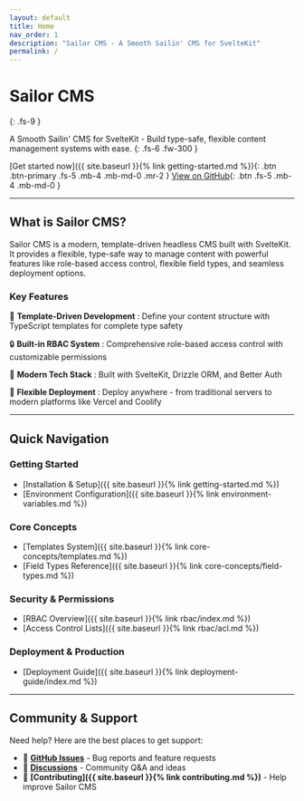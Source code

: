 ```yaml
---
layout: default
title: Home
nav_order: 1
description: "Sailor CMS - A Smooth Sailin' CMS for SvelteKit"
permalink: /
---
```


# Sailor CMS

{: .fs-9 }

A Smooth Sailin' CMS for SvelteKit - Build type-safe, flexible content management systems with ease.
{: .fs-6 .fw-300 }

[Get started now]({{ site.baseurl }}{% link getting-started.md %}){: .btn .btn-primary .fs-5 .mb-4 .mb-md-0 .mr-2 }
[View on GitHub](https://github.com/jonkristian/sailor-cms){: .btn .fs-5 .mb-4 .mb-md-0 }

---

## What is Sailor CMS?

Sailor CMS is a modern, template-driven headless CMS built with SvelteKit. It provides a flexible, type-safe way to manage content with powerful features like role-based access control, flexible field types, and seamless deployment options.

### Key Features

🎨 **Template-Driven Development**
: Define your content structure with TypeScript templates for complete type safety

🔒 **Built-in RBAC System**
: Comprehensive role-based access control with customizable permissions

📱 **Modern Tech Stack**
: Built with SvelteKit, Drizzle ORM, and Better Auth

🚀 **Flexible Deployment**
: Deploy anywhere - from traditional servers to modern platforms like Vercel and Coolify

---

## Quick Navigation

### Getting Started

- [Installation & Setup]({{ site.baseurl }}{% link getting-started.md %})
- [Environment Configuration]({{ site.baseurl }}{% link environment-variables.md %})

### Core Concepts

- [Templates System]({{ site.baseurl }}{% link core-concepts/templates.md %})
- [Field Types Reference]({{ site.baseurl }}{% link core-concepts/field-types.md %})

### Security & Permissions

- [RBAC Overview]({{ site.baseurl }}{% link rbac/index.md %})
- [Access Control Lists]({{ site.baseurl }}{% link rbac/acl.md %})

### Deployment & Production

- [Deployment Guide]({{ site.baseurl }}{% link deployment-guide/index.md %})

---

## Community & Support

Need help? Here are the best places to get support:

- 🐛 **[GitHub Issues](https://github.com/jonkristian/sailor-cms/issues)** - Bug reports and feature requests
- 💬 **[Discussions](https://github.com/jonkristian/sailor-cms/discussions)** - Community Q&A and ideas
- 🤝 **[Contributing]({{ site.baseurl }}{% link contributing.md %})** - Help improve Sailor CMS
